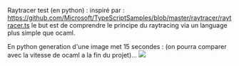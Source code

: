 
Raytracer test (en python) : inspiré par : https://github.com/Microsoft/TypeScriptSamples/blob/master/raytracer/raytracer.ts
le but est de comprendre le principe du raytracing via un language plus simple que ocaml.

En python generation d'une image met 15 secondes : 
(on pourra comparer avec la vitesse de ocaml a la fin du projet)...
![](http://moule.informatique.univ-paris-diderot.fr:8080/wano/pfav-2016/raw/master/extern/rays/result.bmp)
